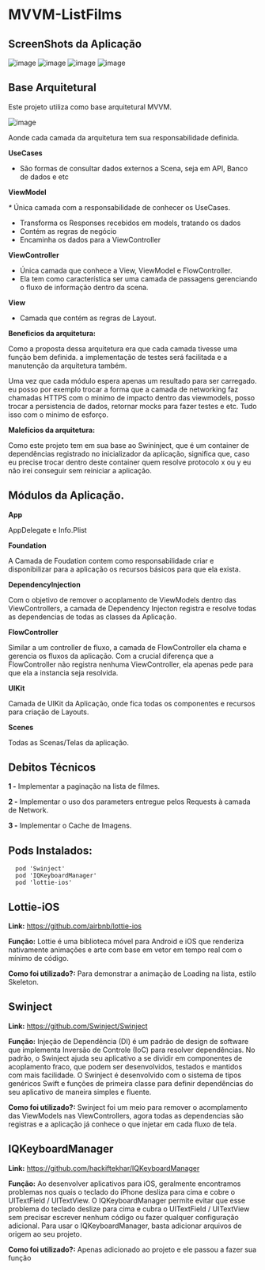 # MVVM-ListFilms

## ScreenShots da Aplicação

![image](https://i.ibb.co/BtcMtv5/1.png)
![image](https://i.ibb.co/3vNtCqk/2.png)
![image](https://i.ibb.co/8dNwb00/3.png)
![image](https://i.ibb.co/C6f5QSq/4.png)


## Base Arquitetural


Este projeto utiliza como base arquitetural MVVM. 

![image](https://benoitpasquier.com/images/2018/01/mvvm-pattern.png)

Aonde cada camada da arquitetura tem sua responsabilidade definida. 

**UseCases**

* São formas de consultar dados externos a Scena, seja em API, Banco de dados e etc

**ViewModel**

*\** Única camada com a responsabilidade de conhecer os UseCases. 
* Transforma os Responses recebidos em models, tratando os dados
* Contém as regras de negócio 
* Encaminha os dados para a ViewController

**ViewController**

* Única camada que conhece a View, ViewModel e FlowController. 
* Ela tem como característica ser uma camada de passagens gerenciando o fluxo de informação dentro da scena. 

**View**

* Camada que contém as regras de Layout. 

**Beneficios da arquitetura:**

Como a proposta dessa arquitetura era que cada camada tivesse uma função bem definida. a implementação de testes será facilitada e a manutenção da arquitetura também. 

Uma vez que cada módulo espera apenas um resultado para ser carregado. eu posso por exemplo trocar a forma que a camada de networking faz chamadas HTTPS com o minimo de impacto dentro das viewmodels, posso trocar a persistencia de dados, retornar mocks para fazer testes e etc. Tudo isso com o minimo de esforço.

**Malefícios da arquitetura:**

Como este projeto tem em sua base ao Swininject, que é um container de dependências registrado no inicializador da aplicação, significa que, caso eu precise trocar dentro deste container quem resolve protocolo x ou y eu não irei conseguir sem reiniciar a aplicação. 

## Módulos da Aplicação. 

**App**

AppDelegate e Info.Plist

**Foundation**

A Camada de Foudation contem como responsabilidade criar e disponibilizar para a aplicação os recursos básicos para que ela exista. 


**DependencyInjection**

Com o objetivo de remover o acoplamento de ViewModels dentro das ViewControllers, a camada de Dependency Injecton registra e resolve todas as dependencias de todas as classes da Aplicação. 


**FlowController**

Similar a um controller de fluxo, a camada de FlowController ela chama e gerencia os fluxos da aplicação. Com a crucial diferença que a FlowController não registra nenhuma ViewController, ela apenas pede para que ela a instancia seja resolvida.


**UIKit**

Camada de UIKit da Aplicação, onde fica todas os componentes e recursos para criação de Layouts. 

**Scenes**

Todas as Scenas/Telas da aplicação.

## Debitos Técnicos

**1 -** Implementar a paginação na lista de filmes.

**2 -** Implementar o uso dos parameters entregue pelos Requests à camada de Network.

**3 -** Implementar o Cache de Imagens. 

## Pods Instalados:
```  
  pod 'Swinject'
  pod 'IQKeyboardManager'
  pod 'lottie-ios' 
``` 
	
## Lottie-iOS

**Link:** https://github.com/airbnb/lottie-ios

**Função:** Lottie é uma biblioteca móvel para Android e iOS que renderiza nativamente animações e arte com base em vetor em tempo real com o mínimo de código.

**Como foi utilizado?:** Para demonstrar a animação de Loading na lista, estilo Skeleton.

## Swinject

**Link:** https://github.com/Swinject/Swinject

**Função:** Injeção de Dependência (DI) é um padrão de design de software que implementa Inversão de Controle (IoC) para resolver dependências. No padrão, o Swinject ajuda seu aplicativo a se dividir em componentes de acoplamento fraco, que podem ser desenvolvidos, testados e mantidos com mais facilidade. O Swinject é desenvolvido com o sistema de tipos genéricos Swift e funções de primeira classe para definir dependências do seu aplicativo de maneira simples e fluente.

**Como foi utilizado?:** Swinject foi um meio para remover o acomplamento das ViewModels nas ViewControllers, agora todas as dependencias são registras e a aplicação já conhece o que injetar em cada fluxo de tela.

## IQKeyboardManager

**Link:** https://github.com/hackiftekhar/IQKeyboardManager

**Função:** Ao desenvolver aplicativos para iOS, geralmente encontramos problemas nos quais o teclado do iPhone desliza para cima e cobre o UITextField / UITextView. O IQKeyboardManager permite evitar que esse problema do teclado deslize para cima e cubra o UITextField / UITextView sem precisar escrever nenhum código ou fazer qualquer configuração adicional. Para usar o IQKeyboardManager, basta adicionar arquivos de origem ao seu projeto.

**Como foi utilizado?:** Apenas adicionado ao projeto e ele passou a fazer sua função

